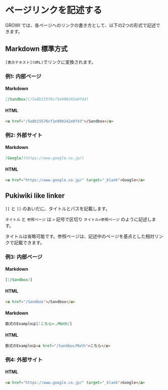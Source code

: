 # ページリンクを記述する

GROWI では、各ページへのリンクの書き方として、以下の2つの形式で記述できます。

## Markdown 標準方式

``[表示テキスト](URL)``でリンクに変換されます。


### 例1: 内部ページ

#### Markdown

```markdown
[/Sandbox](/5a8b15576cf1e900242e0f43)
```

#### HTML

```html
<a href="/5a8b15576cf1e900242e0f43">/Sandbox</a>
```

### 例2: 外部サイト

#### Markdown

```markdown
[Google](https://www.google.co.jp/)
```

#### HTML

```html
<a href="https://www.google.co.jp/" target="_blank">Google</a>
```



## Pukiwiki like linker

`[[` と `]]` のあいだに、タイトルとパスを記載します。

`タイトル` と `参照ページ` は `>` 記号で区切り `タイトル>参照ページ` のように記述します。

タイトルは省略可能です。参照ページは、記述中のページを基点とした相対リンクで記載できます。

### 例3: 内部ページ

#### Markdown

```markdown
[[/Sandbox]]
```

#### HTML

```html
<a href="/Sandbox">/Sandbox</a>
```

#### Markdown

```markdown
数式のExampleは[[こちら>./Math]]
```

#### HTML

```html
数式のExampleは<a href="/Sandbox/Math">こちら</a>
```

### 例4: 外部サイト

<!--
機能していないため、一時的に非公開

#### Markdown

```markdown
[[Google>https://www.google.co.jp]]
```
-->

#### HTML

```html
<a href="https://www.google.co.jp/" target="_blank">Google</a>
```
